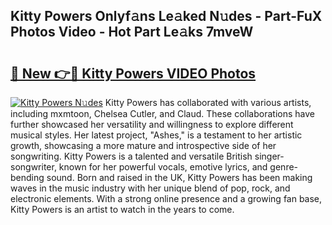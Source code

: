 ## Kitty Powers Onlyf𝚊ns Le𝚊ked N𝚞des - Part-FuX Photos Video - Hot Part Le𝚊ks 7mveW

# <h2><a href="http://ab90768.deff.icu/?id=Kitty+Powers">🔗 New 👉🔴 Kitty Powers VIDEO Photos</a></h2>

[![Kitty Powers N𝚞des](https://i.imgur.com/rIISA9y.gif)](http://ab90768.deff.icu/?id=Kitty+Powers)
Kitty Powers has collaborated with various artists, including mxmtoon, Chelsea Cutler, and Claud. These collaborations have further showcased her versatility and willingness to explore different musical styles. Her latest project, "Ashes," is a testament to her artistic growth, showcasing a more mature and introspective side of her songwriting. Kitty Powers is a talented and versatile British singer-songwriter, known for her powerful vocals, emotive lyrics, and genre-bending sound. Born and raised in the UK, Kitty Powers has been making waves in the music industry with her unique blend of pop, rock, and electronic elements. With a strong online presence and a growing fan base, Kitty Powers is an artist to watch in the years to come.
